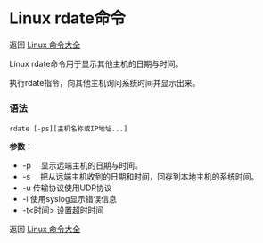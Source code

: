 # Linux rdate命令

返回 [Linux 命令大全](https://ahuang007.github.com/Linux-Command)

Linux rdate命令用于显示其他主机的日期与时间。

执行rdate指令，向其他主机询问系统时间并显示出来。

### 语法

```
rdate [-ps][主机名称或IP地址...]
```

**参数**：

- -p 　显示远端主机的日期与时间。
- -s 　把从远端主机收到的日期和时间，回存到本地主机的系统时间。
- -u 传输协议使用UDP协议
- -l 使用syslog显示错误信息
- -t<时间> 设置超时时间

返回 [Linux 命令大全](https://ahuang007.github.com/Linux-Command)